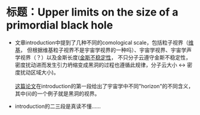 # 标题：Upper limits on the size of a primordial black hole
* 文章introduction中提到了几种不同的comological scale，包括粒子视界（[维基](https://zh.wiki.6bu6.xyz/wiki/%E5%AE%87%E5%AE%99%E5%AD%A6%E8%A7%86%E7%95%8C)，
但根据维基粒子视界不是宇宙学视界的一种吗）、宇宙学视界、宇宙学声学视界（？）以及金斯长度([金斯不稳定性](https://zh.wiki.6bu6.xyz/wiki/%E9%87%91%E6%96%AF%E4%B8%8D%E7%A8%B3%E5%AE%9A%E6%80%A7)，
不只分子云遵守金斯不稳定性，密度扰动进而发生引力坍缩变成黑洞的过程也遵循此规律，分子云大小 ↔ 密度扰动区域大小)。\
\
[这篇论文](http://sci-hub.tw/https://aapt.scitation.org/doi/full/10.1119/1.5045333)在introduction的第一段给出了宇宙学中不同"horizon"的不同含义，其中(ii)的一个例子就是黑洞的视界。

* introduction的二三段是真读不懂…… 

